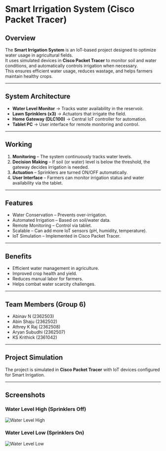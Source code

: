 # Smart Irrigation System (Cisco Packet Tracer)

## Overview
The **Smart Irrigation System** is an IoT-based project designed to optimize water usage in agricultural fields.  
It uses simulated devices in **Cisco Packet Tracer** to monitor soil and water conditions, and automatically controls irrigation when necessary.  
This ensures efficient water usage, reduces wastage, and helps farmers maintain healthy crops.

---

## System Architecture
- **Water Level Monitor** → Tracks water availability in the reservoir.  
- **Lawn Sprinklers (x3)** → Actuators that irrigate the field.  
- **Home Gateway (DLC100)** → Central IoT controller for automation.  
- **Tablet PC** → User interface for remote monitoring and control.  

---

## Working
1. **Monitoring** – The system continuously tracks water levels.  
2. **Decision Making** – If soil (or water) level is below the threshold, the gateway decides irrigation is needed.  
3. **Actuation** – Sprinklers are turned ON/OFF automatically.  
4. **User Interface** – Farmers can monitor irrigation status and water availability via the tablet.  

---

## Features
- Water Conservation – Prevents over-irrigation.  
- Automated Irrigation – Based on soil/water data.  
- Remote Monitoring – Control via tablet.  
- Scalable – Can add more IoT sensors (pH, humidity, temperature).  
- IoT Simulation – Implemented in Cisco Packet Tracer.  

---

## Benefits
- Efficient water management in agriculture.  
- Improved crop health and yield.  
- Reduces manual labor for farmers.  
- Helps combat water scarcity challenges.  

---

## Team Members (Group 6)
- Abinav N (2362503)  
- Abin Shaju (2362502)  
- Athrey K Raj (2362508)  
- Aryan Subudhi (2362507)  
- KS Krithick (2361042)

---

## Project Simulation
The project is simulated in **Cisco Packet Tracer** with IoT devices configured for Smart Irrigation.  

---

## Screenshots

### Water Level High (Sprinklers Off)
![Water Level High](images/smart_irrigation_high)

### Water Level Low (Sprinklers On)
![Water Level Low](images/smart_irrigation_low)
